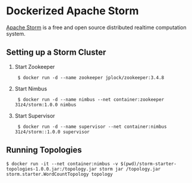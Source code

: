 # Dockerized Apache Storm

[Apache Storm](http://storm.apache.org/) is a free and open source distributed realtime computation system.

## Setting up a Storm Cluster

1. Start Zookeeper

        $ docker run -d --name zookeeper jplock/zookeeper:3.4.8

2. Start Nimbus

        $ docker run -d --name nimbus --net container:zookeeper 31z4/storm:1.0.0 nimbus

3. Start Supervisor

        $ docker run -d --name supervisor --net container:nimbus 31z4/storm::1.0.0 supervisor

## Running Topologies

    $ docker run -it --net container:nimbus -v $(pwd)/storm-starter-topologies-1.0.0.jar:/topology.jar storm jar /topology.jar storm.starter.WordCountTopology topology
